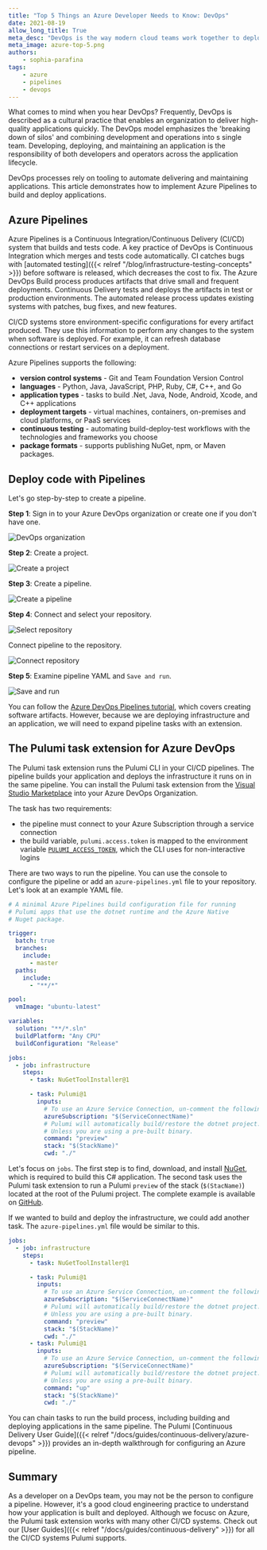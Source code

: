 ```yaml
---
title: "Top 5 Things an Azure Developer Needs to Know: DevOps"
date: 2021-08-19
allow_long_title: True
meta_desc: "DevOps is the way modern cloud teams work together to deploy applications. Azure Pipelines is a way to implement DevOps with Continuous Integration and Continuous Delivery"
meta_image: azure-top-5.png
authors:
    - sophia-parafina
tags:
    - azure
    - pipelines
    - devops
---
```


What comes to mind when you hear DevOps? Frequently, DevOps is described as a cultural practice that enables an organization to deliver high-quality applications quickly. The DevOps model emphasizes the 'breaking down of silos' and combining development and operations into s single team. Developing, deploying, and maintaining an application is the responsibility of both developers and operators across the application lifecycle.

DevOps processes rely on tooling to automate delivering and maintaining applications. This article demonstrates how to implement Azure Pipelines to build and deploy applications.

<!--more-->

## Azure Pipelines

Azure Pipelines is a Continuous Integration/Continuous Delivery (CI/CD) system that builds and tests code. A key practice of DevOps is Continuous Integration which merges and tests code automatically. CI catches bugs with [automated testing]({{< relref "/blog/infrastructure-testing-concepts" >}}) before software is released, which decreases the cost to fix. The Azure DevOps Build process produces artifacts that drive small and frequent deployments. Continuous Delivery tests and deploys the artifacts in test or production environments. The automated release process updates existing systems with patches, bug fixes, and new features.

CI/CD systems store environment-specific configurations for every artifact produced. They use this information to perform any changes to the system when software is deployed. For example, it can refresh database connections or restart services on a deployment.

Azure Pipelines supports the following:

- **version control systems** - Git and Team Foundation Version Control
- **languages** - Python, Java, JavaScript, PHP, Ruby, C#, C++, and Go
- **application types** -  tasks to build .Net, Java, Node, Android, Xcode, and C++ applications
- **deployment targets** - virtual machines, containers, on-premises and cloud platforms, or PaaS services
- **continuous testing** - automating build-deploy-test workflows with the technologies and frameworks you choose
- **package formats** - supports publishing NuGet, npm, or Maven packages.

## Deploy code with Pipelines

Let's go step-by-step to create a pipeline.

**Step 1**: Sign in to your Azure DevOps organization or create one if you don't have one.

![DevOps organization](./devops_organization.png)

**Step 2**: Create a project.

![Create a project](./create_project.png)

**Step 3**: Create a pipeline.

![Create a pipeline](./create_pipeline.png)

**Step 4**: Connect and select your repository.

![Select repository](./select_repository)

Connect pipeline to the repository.

![Connect repository](./connect_repository/png)

**Step 5**: Examine pipeline YAML and `Save and run`.

![Save and run](./save_and_run.png)

You can follow the [Azure DevOps Pipelines tutorial](https://docs.microsoft.com/en-us/azure/devops/pipelines/create-first-pipeline?), which covers creating software artifacts. However, because we are deploying infrastructure and an application, we will need to expand pipeline tasks with an extension.

## The Pulumi task extension for Azure DevOps

The Pulumi task extension runs the Pulumi CLI in your CI/CD pipelines. The pipeline builds your application and deploys the infrastructure it runs on in the same pipeline. You can install the Pulumi task extension from the [Visual Studio Marketplace](https://marketplace.visualstudio.com/items?itemName=pulumi.build-and-release-task) into your Azure DevOps Organization.

The task has two requirements:

- the pipeline must connect to your Azure Subscription through a service connection
- the build variable, `pulumi.access.token` is mapped to the environment variable [`PULUMI_ACCESS_TOKEN`](https://app.pulumi.com/account/tokens), which the CLI uses for non-interactive logins

There are two ways to run the pipeline. You can use the console to configure the pipeline or add an `azure-pipelines.yml` file to your repository. Let's look at an example YAML file.

```yaml
# A minimal Azure Pipelines build configuration file for running
# Pulumi apps that use the dotnet runtime and the Azure Native
# Nuget package.

trigger:
  batch: true
  branches:
    include:
      - master
  paths:
    include:
      - "**/*"

pool:
  vmImage: "ubuntu-latest"

variables:
  solution: "**/*.sln"
  buildPlatform: "Any CPU"
  buildConfiguration: "Release"

jobs:
  - job: infrastructure
    steps:
      - task: NuGetToolInstaller@1

      - task: Pulumi@1
        inputs:
          # To use an Azure Service Connection, un-comment the following line.
          azureSubscription: "$(ServiceConnectName)"
          # Pulumi will automatically build/restore the dotnet project.
          # Unless you are using a pre-built binary.
          command: "preview"
          stack: "$(StackName)"
          cwd: "./"
```

Let's focus on `jobs`. The first step is to find, download, and install [NuGet](https://www.nuget.org/), which is required to build this C# application. The second task uses the Pulumi task extension to run a Pulumi `preview` of the stack (`$(StacName)`) located at the root of the Pulumi project. The complete example is available on [GitHub](https://github.com/pulumi/pulumi-az-pipelines-task/tree/master/examples/azure-native-dotnet).

If we wanted to build and deploy the infrastructure, we could add another task. The `azure-pipelines.yml` file would be similar to this.

```yaml
jobs:
  - job: infrastructure
    steps:
      - task: NuGetToolInstaller@1

      - task: Pulumi@1
        inputs:
          # To use an Azure Service Connection, un-comment the following line.
          azureSubscription: "$(ServiceConnectName)"
          # Pulumi will automatically build/restore the dotnet project.
          # Unless you are using a pre-built binary.
          command: "preview"
          stack: "$(StackName)"
          cwd: "./"
      - task: Pulumi@1
        inputs:
          # To use an Azure Service Connection, un-comment the following line.
          azureSubscription: "$(ServiceConnectName)"
          # Pulumi will automatically build/restore the dotnet project.
          # Unless you are using a pre-built binary.
          command: "up"
          stack: "$(StackName)"
          cwd: "./"
```

You can chain tasks to run the build process, including building and deploying applications in the same pipeline. The Pulumi [Continuous Delivery User Guide]({{< relref "/docs/guides/continuous-delivery/azure-devops" >}}) provides an in-depth walkthrough for configuring an Azure pipeline.

## Summary

As a developer on a DevOps team, you may not be the person to configure a pipeline. However, it's a good cloud engineering practice to understand how your application is built and deployed. Although we focusc on Azure, the Pulumi task extension works with many other CI/CD systems. Check out our [User Guides]({{< relref "/docs/guides/continuous-delivery" >}}) for all the CI/CD systems Pulumi supports.
